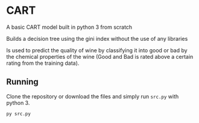 # CART
A basic CART model built in python 3 from scratch

Builds a decision tree using the gini index without the use of any libraries

Is used to predict the quality of wine by classifying it into good or bad by the
chemical properties of the wine (Good and Bad is rated above a certain rating from the training data).

## Running
Clone the repository or download the files and simply run `src.py` with python 3.
```
py src.py
```
